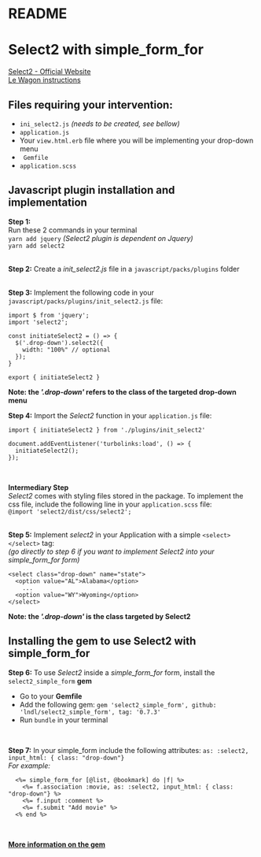 # README

# Select2 with simple_form_for
[Select2 - Official Website](https://select2.org/)<br>
[Le Wagon instructions](https://kitt.lewagon.com/knowledge/tutorials/select2) <br>

## Files requiring your intervention:
- ``` ini_select2.js ``` *(needs to be created, see bellow)*
- ``` application.js ```
- Your ```view.html.erb``` file where you will be implementing your drop-down menu
- ``` Gemfile```
- ```application.scss```

## Javascript plugin installation and implementation

**Step 1:** <br>
Run these 2 commands in your terminal <br>
```yarn add jquery``` *(Select2 plugin is dependent on Jquery)*<br>
```yarn add select2```<br>
<br>

**Step 2:** Create a *init_select2.js* file in a ```javascript/packs/plugins``` folder <br>
<br>

**Step 3:** Implement the following code in your ```javascript/packs/plugins/init_select2.js``` file: <br>
```
import $ from 'jquery';
import 'select2';

const initiateSelect2 = () => {
  $('.drop-down').select2({
    width: "100%" // optional
  });
}

export { initiateSelect2 }
```
**Note: the _'.drop-down'_ refers to the class of the targeted drop-down menu**
<br>

**Step 4:** Import the *Select2* function in your ```application.js``` file: <br>
```
import { initiateSelect2 } from './plugins/init_select2'

document.addEventListener('turbolinks:load', () => {
  initiateSelect2();
});
```
<br>

**Intermediary Step** <br>
*Select2* comes with styling files stored in the package. To implement the css file, include the following line in your ``` application.scss ``` file: <br>
``` @import 'select2/dist/css/select2'; ```
<br><br>

**Step 5:**
Implement *select2* in your Application with a simple ```<select> </select>``` tag: <br>
*(go directly to step 6 if you want to implement Select2 into your simple_form_for form)*<br>
```
<select class="drop-down" name="state">
  <option value="AL">Alabama</option>
    ...
  <option value="WY">Wyoming</option>
</select>
```
**Note: the _'.drop-down'_ is the class targeted by Select2**
<br>
## Installing the gem to use Select2 with simple_form_for

**Step 6:**
To use *Select2* inside a *simple_form_for* form, install the ``` select2_simple_form ``` **gem** <br>
- Go to your **Gemfile**
- Add the following gem: ```gem 'select2_simple_form', github: 'lndl/select2_simple_form', tag: '0.7.3' ```
- Run ```bundle``` in your terminal
<br>

**Step 7:**
In your simple_form include the following attributes: ```as: :select2, input_html: { class: "drop-down"}``` <br>
*For example:* <br>
```
  <%= simple_form_for [@list, @bookmark] do |f| %>
    <%= f.association :movie, as: :select2, input_html: { class: "drop-down"} %>
    <%= f.input :comment %>
    <%= f.submit "Add movie" %>
  <% end %>
```
<br>

**[More information on the gem](https://github.com/lndl/select2_simple_form)**
